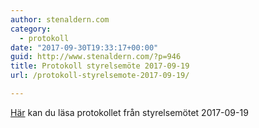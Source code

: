 ```yaml
---
author: stenaldern.com
category:
  - protokoll
date: "2017-09-30T19:33:17+00:00"
guid: http://www.stenaldern.com/?p=946
title: Protokoll styrelsemöte 2017-09-19
url: /protokoll-styrelsemote-2017-09-19/

---
```

[Här](/wp-content/uploads/2017/09/styrelesmote_20170919.pdf "Protokoll") kan du läsa protokollet från styrelsemötet 2017-09-19
